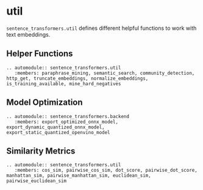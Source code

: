 # util
`sentence_transformers.util` defines different helpful functions to work with text embeddings.

## Helper Functions
```eval_rst
.. automodule:: sentence_transformers.util
   :members: paraphrase_mining, semantic_search, community_detection, http_get, truncate_embeddings, normalize_embeddings, is_training_available, mine_hard_negatives
```

## Model Optimization
```eval_rst
.. automodule:: sentence_transformers.backend
   :members: export_optimized_onnx_model, export_dynamic_quantized_onnx_model, export_static_quantized_openvino_model
```

## Similarity Metrics

```eval_rst
.. automodule:: sentence_transformers.util
   :members: cos_sim, pairwise_cos_sim, dot_score, pairwise_dot_score, manhattan_sim, pairwise_manhattan_sim, euclidean_sim, pairwise_euclidean_sim
```
